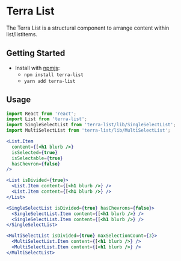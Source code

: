 # Terra List

The Terra List is a structural component to arrange content within list/listitems.

## Getting Started

- Install with [npmjs](https://www.npmjs.com):
  - `npm install terra-list`
  - `yarn add terra-list`

## Usage

```jsx
import React from 'react';
import List from 'terra-list';
import SingleSelectList from 'terra-list/lib/SingleSelectList';
import MultiSelectList from 'terra-list/lib/MultiSelectList';

<List.Item
  content={[<h1 blurb />}
  isSelected={true}
  isSelectable={true}
  hasChevron={false}
/>

<List isDivided={true}>
  <List.Item content={[<h1 blurb />} />
  <List.Item content={[<h1 blurb />} />
</List>

<SingleSelectList isDivided={true} hasChevrons={false}>
  <SingleSelectList.Item content={[<h1 blurb />} />
  <SingleSelectList.Item content={[<h1 blurb />} />
</SingleSelectList>

<MultiSelectList isDivided={true} maxSelectionCount={3}>
  <MultiSelectList.Item content={[<h1 blurb />} />
  <MultiSelectList.Item content={[<h1 blurb />} />
</MultiSelectList>

```
